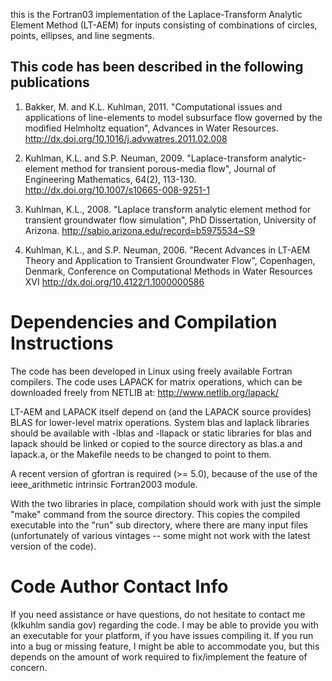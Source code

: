 this is the Fortran03 implementation of the Laplace-Transform Analytic
Element Method (LT-AEM) for inputs consisting of combinations of
circles, points, ellipses, and line segments.

This code has been described in the following publications
----------------------------------------------------------
1) Bakker, M. and K.L. Kuhlman, 2011. "Computational issues and
applications of line-elements to model subsurface flow governed by the
modified Helmholtz equation", Advances in Water Resources.
http://dx.doi.org/10.1016/j.advwatres.2011.02.008

2) Kuhlman, K.L. and S.P. Neuman, 2009. "Laplace-transform
analytic-element method for transient porous-media flow", Journal of
Engineering Mathematics, 64(2), 113-130. 
http://dx.doi.org/10.1007/s10665-008-9251-1

3) Kuhlman, K.L., 2008. "Laplace transform analytic element method for
transient groundwater flow simulation", PhD Dissertation, University
of Arizona.
http://sabio.arizona.edu/record=b5975534~S9

4) Kuhlman, K.L., and S.P. Neuman, 2006. "Recent Advances in LT-AEM
Theory and Application to Transient Groundwater Flow", Copenhagen,
Denmark, Conference on Computational Methods in Water Resources XVI
http://dx.doi.org/10.4122/1.1000000586


Dependencies and Compilation Instructions
============================================================
The code has been developed in Linux using freely available Fortran
compilers.  The code uses LAPACK for matrix operations, which can be
downloaded freely from NETLIB at: http://www.netlib.org/lapack/

LT-AEM and LAPACK itself depend on (and the LAPACK source provides)
BLAS for lower-level matrix operations.  System blas and laplack
libraries should be available with -lblas and -llapack or static
libraries for blas and lapack should be linked or copied to the source
directory as blas.a and lapack.a, or the Makefile needs to be changed
to point to them.

A recent version of gfortran is required (>= 5.0), because of the
use of the ieee_arithmetic intrinsic Fortran2003 module.

With the two libraries in place, compilation should work with just the
simple "make" command from the source directory.  This copies the
compiled executable into the "run" sub directory, where there are many
input files (unfortunately of various vintages -- some might not work
with the latest version of the code).


Code Author Contact Info
============================================================ 
If you need assistance or have questions, do not hesitate to contact
me (klkuhlm <at> sandia <dot> gov) regarding the code.  I may be able
to provide you with an executable for your platform, if you have
issues compiling it.  If you run into a bug or missing feature, I
might be able to accommodate you, but this depends on the amount of
work required to fix/implement the feature of concern.
